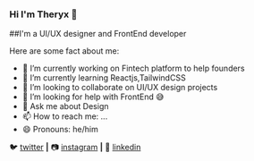 ### Hi I'm Theryx 👋

##I'm a UI/UX designer and FrontEnd developer

Here are some fact about me:

- 🔭 I’m currently working on Fintech platform to help founders
- 🌱 I’m currently learning Reactjs,TailwindCSS
- 👯 I’m looking to collaborate on UI/UX design projects
- 🤔 I’m looking for help with FrontEnd 😅
- 💬 Ask me about Design
- 📫 How to reach me: ...
- 😄 Pronouns: he/him

🐦 [twitter][twitter] **|** 
📷 [instagram][instagram] **|** 
👔 [linkedin][linkedin]


[twitter]: https://twitter.com/NTheryx
[instagram]: https://www.instagram.com/ntheryx/
[linkedin]: https://www.linkedin.com/in/ndoukentheryx/
